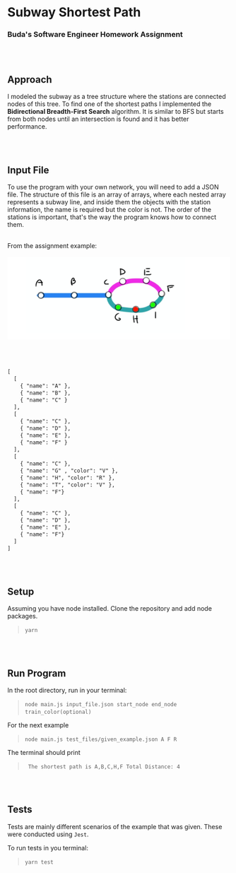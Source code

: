 # Subway Shortest Path

### Buda's Software Engineer Homework Assignment 

<br/><br/>
## Approach

I modeled the subway as a tree structure where the stations are connected nodes of this tree. To find one of the shortest paths I implemented the **Bidirectional Breadth-First Search** algorithm. It is similar to BFS but starts from both nodes until an intersection is found and it has better performance.  

<br/><br/>
## Input File

To use the program with your own network, you will need to add a JSON file. The structure of this file is an array of arrays, where each nested array represents a subway line, and inside them the objects with the station information, the name is required but the color is not. The order of the stations is important, that's the way the program knows how to connect them.
<br/><br/>

From the assignment example:
<br/><br/>
![ScreenShot](Subway.png)

<br/><br/>
```
[
  [
    { "name": "A" },
    { "name": "B" },
    { "name": "C" }
  ],
  [
    { "name": "C" },
    { "name": "D" },
    { "name": "E" },
    { "name": "F" }
  ],
  [
    { "name": "C" },
    { "name": "G" , "color": "V" },
    { "name": "H", "color": "R" },
    { "name": "T", "color": "V" },
    { "name": "F"}
  ],
  [
    { "name": "C" },
    { "name": "D" },
    { "name": "E" },
    { "name": "F"}
  ]
]
```
<br/><br/>
## Setup


Assuming you have node installed. Clone the repository and add node packages.

>```yarn```

<br/><br/>
## Run Program


In the root directory, run in your terminal:

>```node main.js input_file.json start_node end_node train_color(optional)```


For the next example
> ```node main.js test_files/given_example.json A F R ```

The terminal should print
> ``` The shortest path is A,B,C,H,F Total Distance: 4```

<br/><br/>

## Tests

Tests are mainly different scenarios of the example that was given. These were conducted using ```Jest```.

To run tests in you terminal:

>```yarn test```

